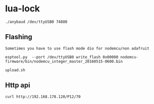 # lua-lock

    ./anybaud /dev/ttyUSB0 74880

## Flashing

    Sometimes you have to use flash mode dio for nodemcu/non adafruit

    esptool.py  --port /dev/ttyUSB0 write_flash 0x00000 nodemcu-firmware/bin/nodemcu_integer_master_20160515-0600.bin

    upload.sh

## Http api

    curl http://192.168.178.120/P12/70
